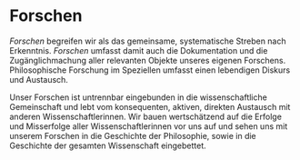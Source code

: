 <!--
   NAME - The NAME of this project is:
ethos

  FILE - The FILENAME of the current file is:
/a1.md

  CREATION - This project was CREATED on:
2017-01-28-16:15:00 UTC

  MODIFICATION - This project was last MODIFIED on:
2017-01-28-16:15:00 UTC

  VERSION - The current VERSION of this project is:
<git-commit-hash>-2017-01-28-16:15:00 UTC

  CREATOR(S) - This project was CREATED by:
Michael Czechowski, Martin Maga

  CONTACT - You can CONTACT the creator(s) or developer(s) of this project at:
E-Mail: mail@martinmaga.de

  COPYRIGHT - The COPYRIGHT holder of this project is:
COPYRIGHT (c) 2016 Martin Maga

  LICENSE - This project is LICENSED under the following license:
Martin Maga 2016 CC BY-SA 4.0 https://creativecommons.org

  SUBFILE – This is a SUBFILE! For more INFORMATION on this project go to:
/README.md
-->
# Forschen

*Forschen* begreifen wir als das gemeinsame, systematische Streben nach Erkenntnis. *Forschen* umfasst damit auch die Dokumentation und die Zugänglichmachung aller relevanten Objekte unseres eigenen Forschens. Philosophische Forschung im Speziellen umfasst einen lebendigen Diskurs und Austausch.

Unser Forschen ist untrennbar eingebunden in die wissenschaftliche Gemeinschaft und lebt vom konsequenten, aktiven, direkten Austausch mit anderen Wissenschaftlerinnen. Wir bauen wertschätzend auf die Erfolge und Misserfolge aller Wissenschaftlerinnen vor uns auf und sehen uns mit unserem Forschen in die Geschichte der Philosophie, sowie in die Geschichte der gesamten Wissenschaft eingebettet.
